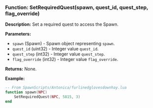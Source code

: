 ### Function: SetRequiredQuest(spawn, quest_id, quest_step, flag_override)

**Description:**
Set a required quest to access the Spawn.

**Parameters:**
- `spawn` (Spawn) - Spawn object representing `spawn`.
- `quest_id` (uint32) - Integer value `quest_id`.
- `quest_step` (int32) - Integer value `quest_step`.
- `flag_override` (int32) - Integer value `flag_override`.

**Returns:** None.

**Example:**

```lua
-- From SpawnScripts/Antonica/furlinedglovesdownhay.lua
function spawn(NPC)
	SetRequiredQuest(NPC, 5815, 3)
end
```
